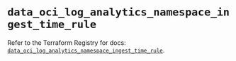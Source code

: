 # `data_oci_log_analytics_namespace_ingest_time_rule`

Refer to the Terraform Registry for docs: [`data_oci_log_analytics_namespace_ingest_time_rule`](https://registry.terraform.io/providers/oracle/oci/7.19.0/docs/data-sources/log_analytics_namespace_ingest_time_rule).
